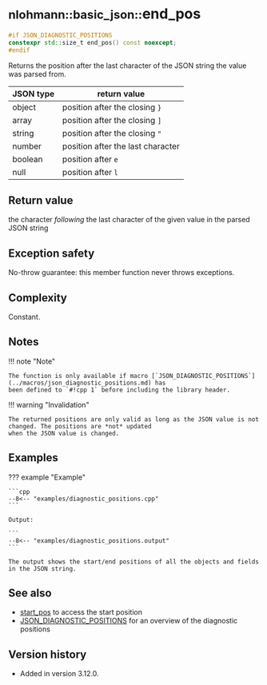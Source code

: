 # <small>nlohmann::basic_json::</small>end_pos

```cpp
#if JSON_DIAGNOSTIC_POSITIONS
constexpr std::size_t end_pos() const noexcept;
#endif
```

Returns the position after the last character of the JSON string the value was parsed from.

| JSON type | return value                      |
|-----------|-----------------------------------|
| object    | position after the closing `}`    |
| array     | position after the closing `]`    |
| string    | position after the closing `"`    |
| number    | position after the last character |
| boolean   | position after `e`                |
| null      | position after `l`                |

## Return value

the character _following_ the last character of the given value in the parsed JSON string

## Exception safety

No-throw guarantee: this member function never throws exceptions.

## Complexity

Constant.

## Notes

!!! note "Note"

    The function is only available if macro [`JSON_DIAGNOSTIC_POSITIONS`](../macros/json_diagnostic_positions.md) has
    been defined to `#!cpp 1` before including the library header.

!!! warning "Invalidation"

    The returned positions are only valid as long as the JSON value is not changed. The positions are *not* updated
    when the JSON value is changed.

## Examples

??? example "Example"

    ```cpp
    --8<-- "examples/diagnostic_positions.cpp"
    ```
    
    Output:

    ```
    --8<-- "examples/diagnostic_positions.output"
    ```

    The output shows the start/end positions of all the objects and fields in the JSON string.

## See also

- [start_pos](start_pos.md) to access the start position
- [JSON_DIAGNOSTIC_POSITIONS](../macros/json_diagnostic_positions.md) for an overview of the diagnostic positions

## Version history

- Added in version 3.12.0.
